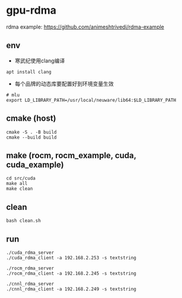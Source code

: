 # gpu-rdma


rdma example:
https://github.com/animeshtrivedi/rdma-example

## env
- 寒武纪使用clang编译
```
apt install clang
```
- 每个品牌的动态库要配置好到环境变量生效
```
# mlu
export LD_LIBRARY_PATH=/usr/local/neuware/lib64:$LD_LIBRARY_PATH
```

## cmake (host)
```
cmake -S . -B build
cmake --build build
```

## make (rocm, rocm_example, cuda, cuda_example)
```
cd src/cuda
make all
make clean
```

## clean
```
bash clean.sh
```

## run
```
./cuda_rdma_server
./cuda_rdma_client -a 192.168.2.253 -s textstring
```

```
./rocm_rdma_server
./rocm_rdma_client -a 192.168.2.245 -s textstring
```

```
./cnnl_rdma_server
./cnnl_rdma_client -a 192.168.2.249 -s textstring
```